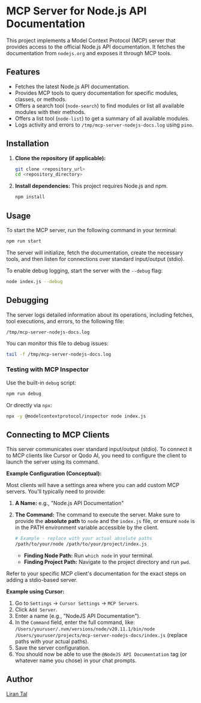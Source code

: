 # MCP Server for Node.js API Documentation

This project implements a Model Context Protocol (MCP) server that provides access to the official Node.js API documentation. It fetches the documentation from `nodejs.org` and exposes it through MCP tools.

## Features

*   Fetches the latest Node.js API documentation.
*   Provides MCP tools to query documentation for specific modules, classes, or methods.
*   Offers a search tool (`node-search`) to find modules or list all available modules with their methods.
*   Offers a list tool (`node-list`) to get a summary of all available modules.
*   Logs activity and errors to `/tmp/mcp-server-nodejs-docs.log` using `pino`.

## Installation

1.  **Clone the repository (if applicable):**
    ```bash
    git clone <repository_url>
    cd <repository_directory>
    ```
2.  **Install dependencies:**
    This project requires Node.js and npm.
    ```bash
    npm install
    ```

## Usage

To start the MCP server, run the following command in your terminal:

```bash
npm run start
```

The server will initialize, fetch the documentation, create the necessary tools, and then listen for connections over standard input/output (stdio).

To enable debug logging, start the server with the `--debug` flag:

```bash
node index.js --debug
```

## Debugging

The server logs detailed information about its operations, including fetches, tool executions, and errors, to the following file:

```
/tmp/mcp-server-nodejs-docs.log
```

You can monitor this file to debug issues:

```bash
tail -f /tmp/mcp-server-nodejs-docs.log
```

### Testing with MCP Inspector

Use the built-in `debug` script:

```bash
npm run debug
```

Or directly via `npx`:

```bash
npx -y @modelcontextprotocol/inspector node index.js
```

## Connecting to MCP Clients

This server communicates over standard input/output (stdio). To connect it to MCP clients like Cursor or Qodo AI, you need to configure the client to launch the server using its command.

**Example Configuration (Conceptual):**

Most clients will have a settings area where you can add custom MCP servers. You'll typically need to provide:

1.  **A Name:** e.g., "Node.js API Documentation"
2.  **The Command:** The command to execute the server. Make sure to provide the **absolute path** to `node` and the `index.js` file, or ensure `node` is in the PATH environment variable accessible by the client.

    ```bash
    # Example - replace with your actual absolute paths
    /path/to/your/node /path/to/your/project/index.js
    ```

    *   **Finding Node Path:** Run `which node` in your terminal.
    *   **Finding Project Path:** Navigate to the project directory and run `pwd`.

Refer to your specific MCP client's documentation for the exact steps on adding a stdio-based server.

**Example using Cursor:**

1.  Go to `Settings` -> `Cursor Settings` -> `MCP Servers`.
2.  Click `Add Server`.
3.  Enter a name (e.g., "NodeJS API Documentation").
4.  In the `Command` field, enter the full command, like: `/Users/youruser/.nvm/versions/node/v20.11.1/bin/node /Users/youruser/projects/mcp-server-nodejs-docs/index.js` (replace paths with your actual paths).
5.  Save the server configuration.
6.  You should now be able to use the `@NodeJS API Documentation` tag (or whatever name you chose) in your chat prompts. 

## Author

[Liran Tal](https://github.com/lirantal)
